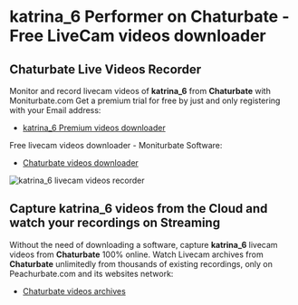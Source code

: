 # katrina_6 Performer on Chaturbate - Free LiveCam videos downloader

## Chaturbate Live Videos Recorder

Monitor and record livecam videos of **katrina_6** from **Chaturbate** with Moniturbate.com
Get a premium trial for free by just and only registering with your Email address:
* [katrina_6 Premium videos downloader](https://moniturbate.com/request-demo-licence-key.html)

Free livecam videos downloader - Moniturbate Software:
* [Chaturbate videos downloader](https://moniturbate.com/moniturbate-download-software.html)

![katrina_6 livecam videos recorder](https://peachurnet.com/templates/moniturbate-software.png)


## Capture katrina_6 videos from the Cloud and watch your recordings on Streaming

Without the need of downloading a software, capture **katrina_6** livecam videos from **Chaturbate** 100% online.
Watch Livecam archives from **Chaturbate** unlimitedly from thousands of existing recordings, only on Peachurbate.com and its websites network:
* [Chaturbate videos archives](https://peachurnet.com/)